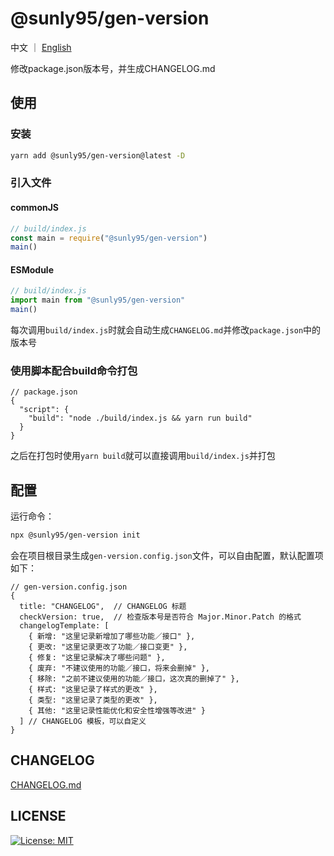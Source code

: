# @sunly95/gen-version

中文 ｜ [English](./README_EN.md)

修改package.json版本号，并生成CHANGELOG.md

## 使用

### 安装

```bash
yarn add @sunly95/gen-version@latest -D
```

### 引入文件

#### commonJS

```js
// build/index.js
const main = require("@sunly95/gen-version")
main()
```

#### ESModule

```js
// build/index.js
import main from "@sunly95/gen-version"
main()
```

每次调用`build/index.js`时就会自动生成`CHANGELOG.md`并修改`package.json`中的版本号

### 使用脚本配合build命令打包

```
// package.json
{
  "script": {
    "build": "node ./build/index.js && yarn run build"
  }
}
```

之后在打包时使用`yarn build`就可以直接调用`build/index.js`并打包

## 配置

运行命令：

```bash
npx @sunly95/gen-version init
```

会在项目根目录生成`gen-version.config.json`文件，可以自由配置，默认配置项如下：

```
// gen-version.config.json
{
  title: "CHANGELOG",  // CHANGELOG 标题
  checkVersion: true,  // 检查版本号是否符合 Major.Minor.Patch 的格式
  changelogTemplate: [
    { 新增: "这里记录新增加了哪些功能／接口" },
    { 更改: "这里记录更改了功能／接口变更" },
    { 修复: "这里记录解决了哪些问题" },
    { 废弃: "不建议使用的功能／接口，将来会删掉" },
    { 移除: "之前不建议使用的功能／接口，这次真的删掉了" },
    { 样式: "这里记录了样式的更改" },
    { 类型: "这里记录了类型的更改" },
    { 其他: "这里记录性能优化和安全性增强等改进" }
  ] // CHANGELOG 模板，可以自定义
}
```

## CHANGELOG

[CHANGELOG.md](./CHANGELOG.md)

## LICENSE

[![License: MIT](https://img.shields.io/badge/License-MIT-green.svg)](./LICENSE)
